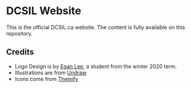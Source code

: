 # DCSIL Website


This is the official DCSIL.ca website. The content is fully available on this repository.

## Credits

- Logo Design is by [Egan Lee](https://github.com/eganyhlee), a student from the winter 2020 term.
- Illustrations are from [Undraw](https://undraw.co/)
- Icons come from [Themify](https://themify.me/themify-icons)
